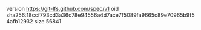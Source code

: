 version https://git-lfs.github.com/spec/v1
oid sha256:18ccf793cd3a36c78e94556a4d7ace7f5089fa9665c89e70965b9f54afb12932
size 56841
